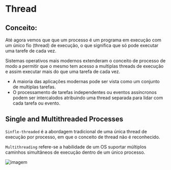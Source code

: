 # Thread

## Conceito:

Até agora vemos que que um processo é um programa em execução com um único fio (thread) de execução, o que significa que só pode executar uma tarefe de cada vez.

Sistemas operativos mais modernos extenderam o conceito de processo de modo a permitir que o mesmo tem acesso a multiplas threads de execução e assim executar mais do que uma tarefa de cada vez.

- A maioria das aplicações modernas pode ser vista como um conjunto de multiplas tarefas.
- O processamento de tarefas independentes ou eventos assíncronos podem ser intercalodos atribuindo uma thread separada para lidar com cada tarefa ou evento.

## Single and Multithreaded Processes 

`Sinfle-threaded` é a abordagem tradicional de uma única thread de execução por processo, em que o conceito de thread não é reconhecido.

`Multithreading` refere-se a habilidade de um OS suportar múltiplos caminhos simultâneos de execução dentro de um único processo.

![imagem](https://user-images.githubusercontent.com/62023102/119239960-ab3cf080-bb44-11eb-87be-c00bd8956637.png)





